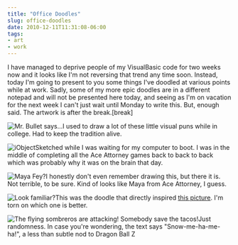 ```yaml
---
title: "Office Doodles"
slug: office-doodles
date: 2010-12-11T11:31:08-06:00
tags:
- art
- work
---
```

I have managed to deprive people of my VisualBasic code for two weeks now and it looks like I'm not reversing that trend any time soon. Instead, today I'm going to present to you some things I've doodled at various points while at work. Sadly, some of my more epic doodles are in a different notepad and will not be presented here today, and seeing as I'm on vacation for the next week I can't just wait until Monday to write this. But, enough said. The artwork is after the break.[break]

![](http://images.dxprog.com/blog/office_doodles_bullet.jpg "Mr. Bullet says...")I used to draw a lot of these little visual puns while in college. Had to keep the tradition alive.

![](http://images.dxprog.com/blog/office_doodles_apollo.jpg "iObject")Sketched while I was waiting for my computer to boot. I was in the middle of completing all the Ace Attorney games back to back to back which was probably why it was on the brain that day.

![](http://images.dxprog.com/blog/office_doodles_girl.jpg "Maya Fey?")I honestly don't even remember drawing this, but there it is. Not terrible, to be sure. Kind of looks like Maya from Ace Attorney, I guess.

![](http://images.dxprog.com/blog/office_doodles_hanako_snow.jpg "Look familiar?")This was the doodle that directly inspired [this picture](http://dxprog.com/entry/because-its-far-too-warm-for-november/). I'm torn on which one is better.

![](http://images.dxprog.com/blog/office_doodles_snowman.jpg "The flying sombreros are attacking! Somebody save the tacos!")Just randomness. In case you're wondering, the text says "Snow-me-ha-me-ha!", a less than subtle nod to Dragon Ball Z
